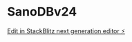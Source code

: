 # SanoDBv24

[Edit in StackBlitz next generation editor ⚡️](https://stackblitz.com/~/github.com/scoshields/SanoDBv24)